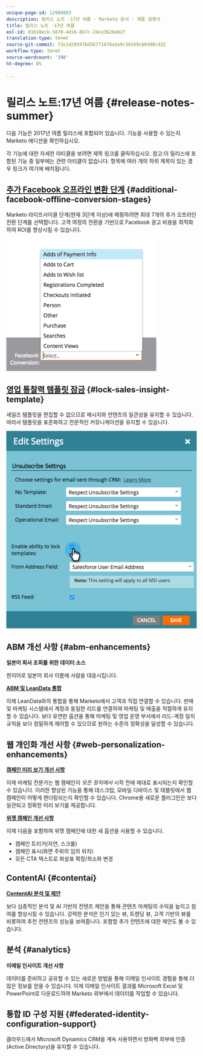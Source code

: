 ```yaml
---
unique-page-id: 12980993
description: 릴리스 노트 -17년 여름 - Marketo 문서 - 제품 설명서
title: 릴리스 노트 -17년 여름
exl-id: 81b18ecb-5870-4d16-8b7c-24ce362be62f
translation-type: tm+mt
source-git-commit: 72e1d29347bd5b77107da1e9c30169cb6490c432
workflow-type: tm+mt
source-wordcount: '398'
ht-degree: 0%

---
```


# 릴리스 노트:17년 여름 {#release-notes-summer}

다음 기능은 2017년 여름 릴리스에 포함되어 있습니다. 기능을 사용할 수 있는지 Marketo 에디션을 확인하십시오.

각 기능에 대한 자세한 아티클을 보려면 제목 링크를 클릭하십시오. 참고:이 릴리스에 포함된 기능 중 일부에는 관련 아티클이 없습니다. 항목에 여러 개의 하위 제목이 있는 경우 링크가 여기에 배치됩니다.

## [추가 Facebook 오프라인 변환 단계](/help/marketo/product-docs/demand-generation/facebook/set-up-facebook-offline-conversions.md) {#additional-facebook-offline-conversion-stages}

Marketo 라이프사이클 단계(현재 3단계 이상)에 매핑하려면 최대 7개의 추가 오프라인 전환 단계를 선택합니다. 고객 여정의 전환을 기반으로 Facebook 광고 비용을 최적화하여 ROI를 향상시킬 수 있습니다.

![](assets/image2017-8-24-15-3a23-3a31.png)

## [영업 통찰력 템플릿 잠금](/help/marketo/product-docs/marketo-sales-insight/msi-for-salesforce/features/actions-in-the-msi-panel/send-marketo-email/lock-sales-template.md) {#lock-sales-insight-template}

세일즈 템플릿을 편집할 수 없으므로 메시지와 컨텐츠의 일관성을 유지할 수 있습니다. 따라서 템플릿을 표준화하고 전문적인 커뮤니케이션을 유지할 수 있습니다.

![](assets/image2017-10-9-10-3a1-3a56.png)

## ABM 개선 사항 {#abm-enhancements}

**일본어 회사 조회를 위한 데이터 소스**

현지어로 일본어 회사 이름에 사람을 대응시킵니다.

**[ABM 및 LeanData 통합](https://docs.marketo.com/x/pKmt)**

이제 LeanData와의 통합을 통해 Marketo에서 고객과 직접 연결할 수 있습니다. 판매 및 마케팅 시스템에서 계정과 동일한 리드를 연결하여 마케팅 및 매출을 적절하게 유지할 수 있습니다. 보다 유연한 옵션을 통해 마케팅 및 영업 운영 부서에서 리드-계정 일치 규칙을 보다 정밀하게 제어할 수 있으므로 원하는 수준의 정확성을 달성할 수 있습니다.

## 웹 개인화 개선 사항 {#web-personalization-enhancements}

**[캠페인 미리 보기 개선 사항](/help/marketo/product-docs/web-personalization/working-with-web-campaigns/preview-and-test-a-web-campaign.md)**

이제 마케팅 전문가는 웹 캠페인이 *모든 장치에서* 시작 전에 제대로 표시되는지 확인할 수 있습니다. 이러한 향상된 기능을 통해 데스크탑, 모바일 디바이스 및 태블릿에서 웹 캠페인이 어떻게 렌더링되는지 확인할 수 있습니다. Chrome용 새로운 플러그인은 보다 일관되고 정확한 미리 보기를 제공합니다.

**[위젯 캠페인 개선 사항](/help/marketo/product-docs/web-personalization/working-with-web-campaigns/create-a-new-widget-web-campaign.md)**

이제 다음을 포함하여 위젯 캠페인에 대한 새 옵션을 사용할 수 있습니다.

* 캠페인 트리거(지연, 스크롤)
* 캠페인 표시(화면 주위의 임의 위치)
* 모든 CTA 텍스트로 화살표 확장/최소화 변경

## ContentAI {#contentai}

**[ContentAI 분석 및 제안](/help/marketo/product-docs/predictive-content/predictive-content-analytics-overview.md)**

보다 심층적인 분석 및 AI 기반의 컨텐츠 제안을 통해 콘텐츠 마케팅의 수익을 높이고 참여를 향상시킬 수 있습니다. 강력한 분석은 인기 있는 뷰, 트렌딩 뷰, 고객 기반의 뷰를 비롯하여 추천 컨텐츠의 성능을 보여줍니다. 포함할 추가 컨텐츠에 대한 제안도 볼 수 있습니다.

## 분석 {#analytics}

**이메일 인사이트 개선 사항**

데이터를 준비하고 공유할 수 있는 새로운 방법을 통해 이메일 인사이트 경험을 통해 더 많은 정보를 얻을 수 있습니다. 이제 이메일 인사이트 결과를 Microsoft Excel 및 PowerPoint로 다운로드하여 Marketo 외부에서 데이터를 작업할 수 있습니다.

## 통합 ID 구성 지원 {#federated-identity-configuration-support}

클라우드에서 Microsoft Dynamics CRM을 계속 사용하면서 방화벽 외부에 인증(Active Directory)을 유지할 수 있습니다.
